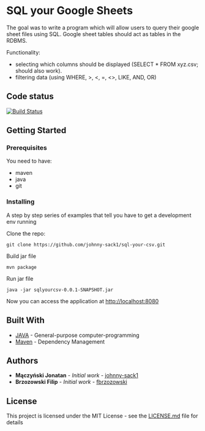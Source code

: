 # SQL your Google Sheets

The goal was to write a program which will allow users to query their google sheet files using SQL. Google sheet tables should act as tables in the RDBMS.

Functionality:

 - selecting which columns should be displayed (SELECT * FROM xyz.csv; should also work).
 - filtering data (using WHERE, >, <, =, <>, LIKE, AND, OR)

## Code status
[![Build Status](https://travis-ci.org/johnny-sack1/sql-your-csv.svg?branch=master)](https://travis-ci.org/johnny-sack1/sql-your-csv)
## Getting Started
### Prerequisites

You need to have:
- maven
- java
- git

### Installing

A step by step series of examples that tell you have to get a development env running

Clone the repo:

```
git clone https://github.com/johnny-sack1/sql-your-csv.git
```

Build jar file

```
mvn package
```

Run jar file 
```
java -jar sqlyourcsv-0.0.1-SNAPSHOT.jar
```

Now you can access the application at [http://localhost:8080](http://localhost:8080)

## Built With

* [JAVA](https://java.com) - General-purpose computer-programming 
* [Maven](https://maven.apache.org/) - Dependency Management


## Authors

* **Mączyński Jonatan** - *Initial work* - [johnny-sack1](https://github.com/johnny-sack1)
* **Brzozowski Filip** - *Initial work* - [fbrzozowski](https://github.com/fbrzozowski)

## License

This project is licensed under the MIT License - see the [LICENSE.md](LICENSE) file for details
